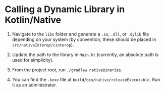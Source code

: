 # Calling a Dynamic Library in Kotlin/Native

1) Navigate to the `libs` folder and generate a `.so`, `.dll`, or `.dylib` file depending on your system (by convention, these should be placed in `src/nativeInterop/cinterop`).

2) Update the path to the library in `Main.kt` (currently, an absolute path is used for simplicity).

3) From the project root, run `./gradlew nativeBinaries`.

4) You can find the `.kexe` file at `build/bin/native/releaseExecutable`. Run it as an administrator.


